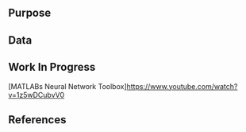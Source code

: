 ## Purpose

## Data

## Work In Progress
[MATLABs Neural Network Toolbox]https://www.youtube.com/watch?v=1z5wDCubvV0

## References
